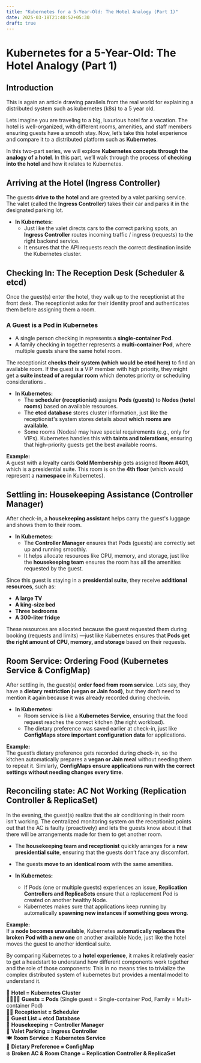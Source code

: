 ```yaml
---
title: "Kubernetes for a 5-Year-Old: The Hotel Analogy (Part 1)"
date: 2025-03-18T21:40:52+05:30
draft: true
---
```


# Kubernetes for a 5-Year-Old: The Hotel Analogy (Part 1)

## Introduction  
This is again an article drawing parallels from the real world for explaining a distributed system such as kubernetes (k8s) to a 5 year old. 

Lets imagine you are traveling to a big, luxurious hotel for a vacation. The hotel is well-organized, with different rooms, amenities, and staff members ensuring guests have a smooth stay. Now, let’s take this hotel experience and compare it to a distributed platform such as **Kubernetes**.  

In this two-part series, we will explore **Kubernetes concepts through the analogy of a hotel**. In this part, we’ll walk through the process of **checking into the hotel** and how it relates to Kubernetes.  


## Arriving at the Hotel (Ingress Controller)
The guests **drive to the hotel** and are greeted by a valet parking service. The valet (called the **Ingress Controller**) takes their car and parks it in the designated parking lot.  

- **In Kubernetes:**  
  - Just like the valet directs cars to the correct parking spots, an **Ingress Controller** routes incoming traffic / ingress (requests) to the right backend service.  
  - It ensures that the API requests reach the correct destination inside the Kubernetes cluster.  


## Checking In: The Reception Desk (Scheduler & etcd)
Once the guest(s) enter the hotel, they walk up to the receptionist at the front desk. The receptionist asks for their identity proof and authenticates them before assigning them a room.  

### A Guest is a Pod in Kubernetes  
- A single person checking in represents a **single-container Pod**.  
- A family checking in together represents a **multi-container Pod**, where multiple guests share the same hotel room.  

The receptionist **checks their system (which would be etcd here)** to find an available room. If the guest is a VIP member with high priority, they might get a **suite instead of a regular room** which denotes priority or scheduling considerations .  

- **In Kubernetes:**  
  - The **scheduler (receptionist)** assigns **Pods (guests)** to **Nodes (hotel rooms)** based on available resources.  
  - The **etcd database** stores cluster information, just like the receptionist's system stores details about **which rooms are available**.  
  - Some rooms (Nodes) may have special requirements (e.g., only for VIPs). Kubernetes handles this with **taints and tolerations**, ensuring that high-priority guests get the best available rooms.  

**Example:**  
A guest with a loyalty cards **Gold Membership** gets assigned **Room #401**, which is a presidential suite. This room is on the **4th floor** (which would represent a **namespace** in Kubernetes).  

## Settling in: Housekeeping Assistance (Controller Manager)
After check-in, a **housekeeping assistant** helps carry the guest's luggage and shows them to their room.  

- **In Kubernetes:**  
  - The **Controller Manager** ensures that Pods (guests) are correctly set up and running smoothly.  
  - It helps allocate resources like CPU, memory, and storage, just like the **housekeeping team** ensures the room has all the amenities requested by the guest.  

Since this guest is staying in a **presidential suite**, they receive **additional resources**, such as:  
- **A large TV**  
- **A king-size bed**  
- **Three bedrooms**  
- **A 300-liter fridge**  

These resources are allocated because the guest requested them during booking (requests and limits) —just like Kubernetes ensures that **Pods get the right amount of CPU, memory, and storage** based on their requests.  

## Room Service: Ordering Food (Kubernetes Service & ConfigMap)
After settling in, the guest(s) **order food from room service**. Lets say, they have a **dietary restriction (vegan or Jain food)**, but they don’t need to mention it again because it was already recorded during check-in.  

- **In Kubernetes:**  
  - Room service is like a **Kubernetes Service**, ensuring that the food request reaches the correct kitchen (the right workload).  
  - The dietary preference was saved earlier at check-in, just like **ConfigMaps store important configuration data** for applications.  

**Example:**  
The guest’s dietary preference gets recorded during check-in, so the kitchen automatically prepares a **vegan or Jain meal** without needing them to repeat it. Similarly, **ConfigMaps ensure applications run with the correct settings without needing changes every time**.  

## Reconciling state: AC Not Working (Replication Controller & ReplicaSet)
In the evening, the guest(s) realize that the air conditioning in their room isn’t working. The centralized monitoring system on the receptionist points out that the AC is faulty (proactively) and lets the guests know about it that there will be arrangements made for them to get another room.  

- The **housekeeping team and receptionist** quickly arranges for a **new presidential suite**, ensuring that the guests don’t face any discomfort.  
- The guests **move to an identical room** with the same amenities.  

- **In Kubernetes:**  
  - If Pods (one or multiple guests) experiences an issue, **Replication Controllers and ReplicaSets** ensure that a replacement Pod is created on another healthy Node.  
  - Kubernetes makes sure that applications keep running by automatically **spawning new instances if something goes wrong**.  

**Example:**  
If a **node becomes unavailable**, Kubernetes **automatically replaces the broken Pod with a new one** on another available Node, just like the hotel moves the guest to another identical suite.  


By comparing Kubernetes to a **hotel experience**, it makes it relatively easier to get a headstart to understand how different components work together and the role of those components: This in no means tries to trivialize the complex distributed system of kubernetes but provides a mental model to understand it.  

🏨 **Hotel = Kubernetes Cluster**  
👨‍👩‍👧‍👦 **Guests = Pods** (Single guest = Single-container Pod, Family = Multi-container Pod)  
💁‍♂️ **Receptionist = Scheduler**  
📝 **Guest List = etcd Database**  
🧳 **Housekeeping = Controller Manager**  
🚖 **Valet Parking = Ingress Controller**  
🍽 **Room Service = Kubernetes Service**  
🥗 **Dietary Preference = ConfigMap**  
❄️ **Broken AC & Room Change = Replication Controller & ReplicaSet**  

